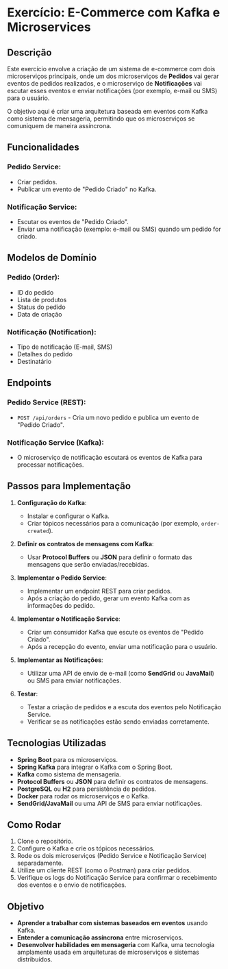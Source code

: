 # Exercício: E-Commerce com Kafka e Microservices

## Descrição

Este exercício envolve a criação de um sistema de e-commerce com dois microserviços principais, onde um dos microserviços de **Pedidos** vai gerar eventos de pedidos realizados, e o microserviço de **Notificações** vai escutar esses eventos e enviar notificações (por exemplo, e-mail ou SMS) para o usuário.

O objetivo aqui é criar uma arquitetura baseada em eventos com Kafka como sistema de mensageria, permitindo que os microserviços se comuniquem de maneira assíncrona.

## Funcionalidades

### Pedido Service:
- Criar pedidos.
- Publicar um evento de "Pedido Criado" no Kafka.

### Notificação Service:
- Escutar os eventos de "Pedido Criado".
- Enviar uma notificação (exemplo: e-mail ou SMS) quando um pedido for criado.

## Modelos de Domínio

### Pedido (Order):
- ID do pedido
- Lista de produtos
- Status do pedido
- Data de criação

### Notificação (Notification):
- Tipo de notificação (E-mail, SMS)
- Detalhes do pedido
- Destinatário

## Endpoints

### Pedido Service (REST):
- `POST /api/orders` - Cria um novo pedido e publica um evento de "Pedido Criado".

### Notificação Service (Kafka):
- O microserviço de notificação escutará os eventos de Kafka para processar notificações.

## Passos para Implementação

1. **Configuração do Kafka**:
   - Instalar e configurar o Kafka.
   - Criar tópicos necessários para a comunicação (por exemplo, `order-created`).

2. **Definir os contratos de mensagens com Kafka**:
   - Usar **Protocol Buffers** ou **JSON** para definir o formato das mensagens que serão enviadas/recebidas.

3. **Implementar o Pedido Service**:
   - Implementar um endpoint REST para criar pedidos.
   - Após a criação do pedido, gerar um evento Kafka com as informações do pedido.

4. **Implementar o Notificação Service**:
   - Criar um consumidor Kafka que escute os eventos de "Pedido Criado".
   - Após a recepção do evento, enviar uma notificação para o usuário.

5. **Implementar as Notificações**:
   - Utilizar uma API de envio de e-mail (como **SendGrid** ou **JavaMail**) ou SMS para enviar notificações.

6. **Testar**:
   - Testar a criação de pedidos e a escuta dos eventos pelo Notificação Service.
   - Verificar se as notificações estão sendo enviadas corretamente.

## Tecnologias Utilizadas

- **Spring Boot** para os microserviços.
- **Spring Kafka** para integrar o Kafka com o Spring Boot.
- **Kafka** como sistema de mensageria.
- **Protocol Buffers** ou **JSON** para definir os contratos de mensagens.
- **PostgreSQL** ou **H2** para persistência de pedidos.
- **Docker** para rodar os microserviços e o Kafka.
- **SendGrid/JavaMail** ou uma API de SMS para enviar notificações.

## Como Rodar

1. Clone o repositório.
2. Configure o Kafka e crie os tópicos necessários.
3. Rode os dois microserviços (Pedido Service e Notificação Service) separadamente.
4. Utilize um cliente REST (como o Postman) para criar pedidos.
5. Verifique os logs do Notificação Service para confirmar o recebimento dos eventos e o envio de notificações.

## Objetivo

- **Aprender a trabalhar com sistemas baseados em eventos** usando Kafka.
- **Entender a comunicação assíncrona** entre microserviços.
- **Desenvolver habilidades em mensageria** com Kafka, uma tecnologia amplamente usada em arquiteturas de microserviços e sistemas distribuídos.
